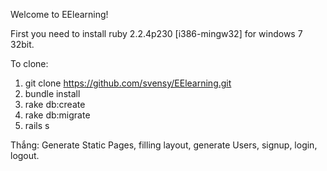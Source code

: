 Welcome to EElearning!

First you need to install ruby 2.2.4p230 [i386-mingw32] for windows 7 32bit.

To clone:
1) git clone https://github.com/svensy/EElearning.git
2) bundle install
3) rake db:create
4) rake db:migrate
5) rails s 

Thắng: Generate Static Pages, filling layout, generate Users, signup, login, logout.